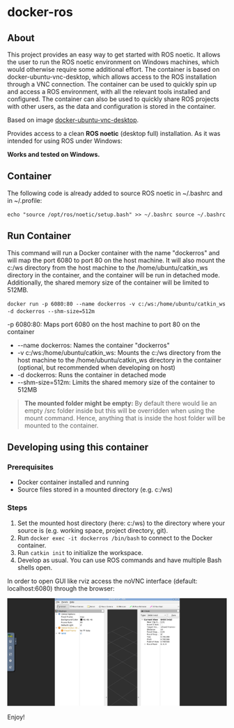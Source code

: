 # docker-ros
## About
This project provides an easy way to get started with ROS noetic. It allows the user to run the ROS noetic environment on Windows machines, which would otherwise require some additional effort. The container is based on docker-ubuntu-vnc-desktop, which allows access to the ROS installation through a VNC connection. The container can be used to quickly spin up and access a ROS environment, with all the relevant tools installed and configured. The container can also be used to quickly share ROS projects with other users, as the data and configuration is stored in the container.

Based on image [docker-ubuntu-vnc-desktop](https://github.com/fcwu/docker-ubuntu-vnc-desktop).

Provides access to a clean **ROS noetic** (desktop full) installation. As it was intended for using ROS under Windows:

<b>Works and tested on Windows.</b>

## Container
The following code is already added to source ROS noetic in ~/.bashrc and in ~/.profile:

`echo "source /opt/ros/noetic/setup.bash" >> ~/.bashrc
source ~/.bashrc`

## Run Container
This command will run a Docker container with the name "dockerros" and will map the port 6080 to port 80 on the host machine. It will also mount the c:/ws directory from the host machine to the /home/ubuntu/catkin_ws directory in the container, and the container will be run in detached mode. Additionally, the shared memory size of the container will be limited to 512MB.

`docker run -p 6080:80 --name dockerros -v c:/ws:/home/ubuntu/catkin_ws -d dockerros --shm-size=512m`

-p 6080:80: Maps port 6080 on the host machine to port 80 on the container

* --name dockerros: Names the container "dockerros"
* -v c:/ws:/home/ubuntu/catkin_ws: Mounts the c:/ws directory from the host machine to the /home/ubuntu/catkin_ws directory in the container (optional, but recommended when developing on host)
* -d dockerros: Runs the container in detached mode
* --shm-size=512m: Limits the shared memory size of the container to 512MB

> **The mounted folder might be empty:** By default there would lie an empty /src folder inside but this will be overridden when using the mount command. Hence, anything that is inside the host folder will be mounted to the container.

## Developing using this container

### Prerequisites
* Docker container installed and running
* Source files stored in a mounted directory (e.g. c:/ws)

### Steps
1. Set the mounted host directory (here: c:/ws) to the directory where your source is (e.g. working space, project directory, git).
2. Run `docker exec -it dockerros /bin/bash` to connect to the Docker container.
3. Run `catkin init` to initialize the workspace.
4. Develop as usual. You can use ROS commands and have multiple Bash shells open.

In order to open GUI like rviz access the noVNC interface (default: localhost:6080) 
through the browser:

![rviz](images/rviz.png)

Enjoy!

